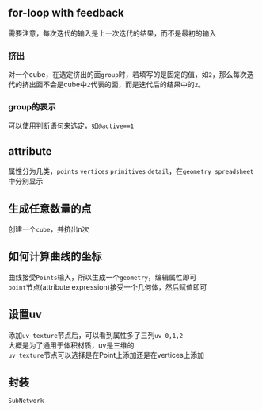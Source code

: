 ## for-loop with feedback
需要注意，每次迭代的输入是上一次迭代的结果，而不是最初的输入
### 挤出
对一个cube，在选定挤出的面`group`时，若填写的是固定的值，如`2`，那么每次迭代的挤出面不会是cube中`2`代表的面，而是迭代后的结果中的`2`。
### group的表示
可以使用判断语句来选定，如`@active==1`
## attribute
属性分为几类，`points` `vertices` `primitives` `detail`，在`geometry spreadsheet`中分别显示  
## 生成任意数量的点
创建一个`cube`，并挤出n次
## 如何计算曲线的坐标
曲线接受`Points`输入，所以生成一个`geometry`，编辑属性即可  
`point`节点(attribute expression)接受一个几何体，然后赋值即可
## 设置uv
添加`uv texture`节点后，可以看到属性多了三列`uv 0,1,2`  
大概是为了通用于体积材质，uv是三维的  
`uv texture`节点可以选择是在Point上添加还是在vertices上添加
## 封装
`SubNetwork`